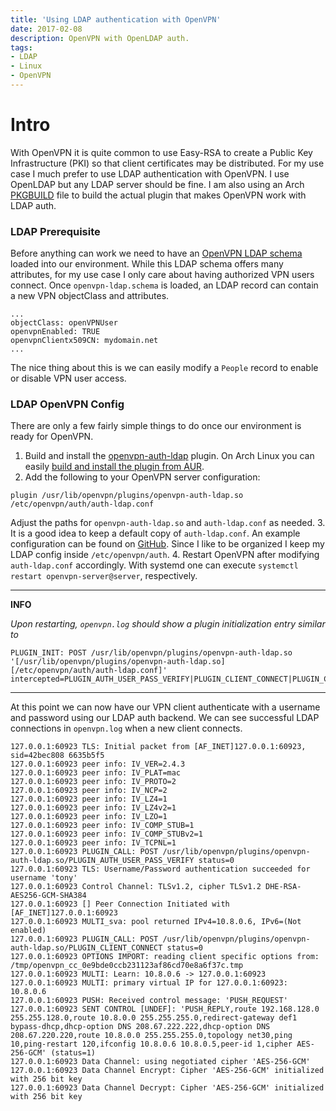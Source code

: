 ```yaml
---
title: 'Using LDAP authentication with OpenVPN'
date: 2017-02-08
description: OpenVPN with OpenLDAP auth.
tags:
- LDAP
- Linux
- OpenVPN
---
```


# Intro
With OpenVPN it is quite common to use Easy-RSA to create a Public Key Infrastructure (PKI) so that client certificates may be distributed. For my use case I much prefer to use LDAP authentication with OpenVPN. I use OpenLDAP but any LDAP server should be fine. I am also using an Arch [PKGBUILD](https://aur.archlinux.org/packages/openvpn-auth-ldap/) file to build the actual plugin that makes OpenVPN work with LDAP auth. 

### LDAP Prerequisite
Before anything can work we need to have an [OpenVPN LDAP schema](https://github.com/bfg/openvpn_auth/blob/master/contrib/openldap/openvpn-ldap.schema) loaded into our environment. While this LDAP schema offers many attributes, for my use case I only care about having authorized VPN users connect. Once `openvpn-ldap.schema` is loaded, an LDAP record can contain a new VPN objectClass and attributes. 

```
...
objectClass: openVPNUser
openvpnEnabled: TRUE
openvpnClientx509CN: mydomain.net
...
```
The nice thing about this is we can easily modify a `People` record to enable or disable VPN user access.

### LDAP OpenVPN Config
There are only a few fairly simple things to do once our environment is ready for OpenVPN.

1. Build and install the [openvpn-auth-ldap](https://github.com/threerings/openvpn-auth-ldap) plugin. On Arch Linux you can easily [build and install the plugin from AUR](https://aur.archlinux.org/packages/openvpn-auth-ldap/).
2. Add the following to your OpenVPN server configuration:
  ```
  plugin /usr/lib/openvpn/plugins/openvpn-auth-ldap.so /etc/openvpn/auth/auth-ldap.conf
  ```
Adjust the paths for `openvpn-auth-ldap.so` and `auth-ldap.conf` as needed.
3. It is a good idea to keep a default copy of `auth-ldap.conf`. An example configuration can be found on [GitHub](https://github.com/threerings/openvpn-auth-ldap/wiki/Configuration). Since I like to be organized I keep my LDAP config inside `/etc/openvpn/auth`. 
4. Restart OpenVPN after modifying `auth-ldap.conf` accordingly. With systemd one can execute `systemctl restart openvpn-server@server`, respectively. 

---
**INFO**

_Upon restarting, `openvpn.log` should show a plugin initialization entry similar to_
```
PLUGIN_INIT: POST /usr/lib/openvpn/plugins/openvpn-auth-ldap.so '[/usr/lib/openvpn/plugins/openvpn-auth-ldap.so] [/etc/openvpn/auth/auth-ldap.conf]' intercepted=PLUGIN_AUTH_USER_PASS_VERIFY|PLUGIN_CLIENT_CONNECT|PLUGIN_CLIENT_DISCONNECT
```
---

At this point we can now have our VPN client authenticate with a username and password using our LDAP auth backend. We can see successful LDAP connections in `openvpn.log` when a new client connects.

```
127.0.0.1:60923 TLS: Initial packet from [AF_INET]127.0.0.1:60923, sid=42bec808 6635b5f5
127.0.0.1:60923 peer info: IV_VER=2.4.3
127.0.0.1:60923 peer info: IV_PLAT=mac
127.0.0.1:60923 peer info: IV_PROTO=2
127.0.0.1:60923 peer info: IV_NCP=2
127.0.0.1:60923 peer info: IV_LZ4=1
127.0.0.1:60923 peer info: IV_LZ4v2=1
127.0.0.1:60923 peer info: IV_LZO=1
127.0.0.1:60923 peer info: IV_COMP_STUB=1
127.0.0.1:60923 peer info: IV_COMP_STUBv2=1
127.0.0.1:60923 peer info: IV_TCPNL=1
127.0.0.1:60923 PLUGIN_CALL: POST /usr/lib/openvpn/plugins/openvpn-auth-ldap.so/PLUGIN_AUTH_USER_PASS_VERIFY status=0
127.0.0.1:60923 TLS: Username/Password authentication succeeded for username 'tony'
127.0.0.1:60923 Control Channel: TLSv1.2, cipher TLSv1.2 DHE-RSA-AES256-GCM-SHA384
127.0.0.1:60923 [] Peer Connection Initiated with [AF_INET]127.0.0.1:60923
127.0.0.1:60923 MULTI_sva: pool returned IPv4=10.8.0.6, IPv6=(Not enabled)
127.0.0.1:60923 PLUGIN_CALL: POST /usr/lib/openvpn/plugins/openvpn-auth-ldap.so/PLUGIN_CLIENT_CONNECT status=0
127.0.0.1:60923 OPTIONS IMPORT: reading client specific options from: /tmp/openvpn_cc_0e9bde0ccb231123af86cd70e8a6f37c.tmp
127.0.0.1:60923 MULTI: Learn: 10.8.0.6 -> 127.0.0.1:60923
127.0.0.1:60923 MULTI: primary virtual IP for 127.0.0.1:60923: 10.8.0.6
127.0.0.1:60923 PUSH: Received control message: 'PUSH_REQUEST'
127.0.0.1:60923 SENT CONTROL [UNDEF]: 'PUSH_REPLY,route 192.168.128.0 255.255.128.0,route 10.8.0.0 255.255.255.0,redirect-gateway def1 bypass-dhcp,dhcp-option DNS 208.67.222.222,dhcp-option DNS 208.67.220.220,route 10.8.0.0 255.255.255.0,topology net30,ping 10,ping-restart 120,ifconfig 10.8.0.6 10.8.0.5,peer-id 1,cipher AES-256-GCM' (status=1)
127.0.0.1:60923 Data Channel: using negotiated cipher 'AES-256-GCM'
127.0.0.1:60923 Data Channel Encrypt: Cipher 'AES-256-GCM' initialized with 256 bit key
127.0.0.1:60923 Data Channel Decrypt: Cipher 'AES-256-GCM' initialized with 256 bit key
```

